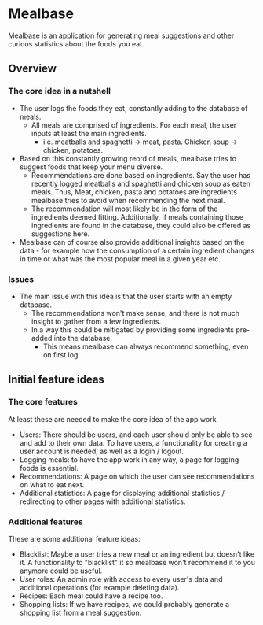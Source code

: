 # Mealbase
Mealbase is an application for generating meal suggestions and other
curious statistics about the foods you eat.

## Overview
### The core idea in a nutshell
- The user logs the foods they eat, constantly adding to the database of meals.
  - All meals are comprised of ingredients. For each meal, the user inputs at least the
main ingredients.
    - i.e. meatballs and spaghetti -> meat, pasta. Chicken soup -> chicken, potatoes.
- Based on this constantly growing reord of meals, mealbase tries to suggest foods
that keep your menu diverse.
  - Recommendations are done based on ingredients. Say the user has recently logged
meatballs and spaghetti and chicken soup as eaten meals. Thus, Meat, chicken, pasta and
potatoes are ingredients mealbase tries to avoid when recommending the next meal.
  - The recommendation will most likely be in the form of the ingredients deemed
fitting. Additionally, if meals containing those ingredients are found in the database,
they could also be offered as suggestions here.
- Mealbase can of course also provide additional insights based on the data - for
example how the consumption of a certain ingredient changes in time or what was the most
popular meal in a given year etc.

### Issues
- The main issue with this idea is that the user starts with an empty database.
  - The recommendations won't make sense, and there is not much insight to gather from
a few ingredients.
  - In a way this could be mitigated by providing some ingredients pre-added into the
database.
    - This means mealbase can always recommend something, even on first log.
    
## Initial feature ideas
### The core features
At least these are needed to make the core idea of the app work
- Users: There should be users, and each user should only be able to see and add to
their own data. To have users, a functionality for creating a user account is needed, as
well as a login / logout.
- Logging meals: to have the app work in any way, a page for logging foods is essential.
- Recommendations: A page on which the user can see recommendations on what to eat next.
- Additional statistics: A page for displaying additional statistics / redirecting to
other pages with additional statistics.

### Additional features
These are some additional feature ideas:
- Blacklist: Maybe a user tries a new meal or an ingredient but doesn't like it.
A functionality to "blacklist" it so mealbase won't recommend it to you anymore could be
useful.
- User roles: An admin role with access to every user's data and additional operations
(for example deleting data).
- Recipes: Each meal could have a recipe too.
- Shopping lists: If we have recipes, we could probably generate a shopping list from a
meal suggestion.
